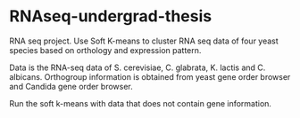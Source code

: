 # RNAseq-undergrad-thesis
RNA seq project. Use Soft K-means to cluster RNA seq data of four yeast species based on orthology and expression pattern.

Data is the RNA-seq data of S. cerevisiae, C. glabrata, K. lactis and C. albicans. Orthogroup information is obtained from yeast gene order browser and Candida gene order browser.

Run the soft k-means with data that does not contain gene information.
